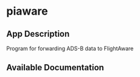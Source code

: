 # piaware

## App Description

Program for forwarding ADS-B data to FlightAware

## Available Documentation

